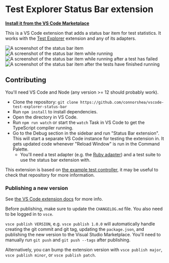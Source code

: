 # Test Explorer Status Bar extension

**[Install it from the VS Code Marketplace](https://marketplace.visualstudio.com/items?itemName=connorshea.vscode-test-explorer-status-bar)**

This is a VS Code extension that adds a status bar item for test statistics. It works with the [Test Explorer](https://marketplace.visualstudio.com/items?itemName=hbenl.vscode-test-explorer) extension and any of its adapters.

![A screenshot of the status bar item](/img/screenshot1.png)
![A screenshot of the status bar item while running](/img/screenshot2.png)
![A screenshot of the status bar item while running after a test has failed](/img/screenshot3.png)
![A screenshot of the status bar item after the tests have finished running](/img/screenshot4.png)

## Contributing

You'll need VS Code and Node (any version >= 12 should probably work).

- Clone the repository: `git clone https://github.com/connorshea/vscode-test-explorer-status-bar`
- Run `npm install` to install dependencies.
- Open the directory in VS Code.
- Run `npm run watch` or start the `watch` Task in VS Code to get the TypeScript compiler running.
- Go to the Debug section in the sidebar and run "Status Bar extension". This will start a separate VS Code instance for testing the extension in. It gets updated code whenever "Reload Window" is run in the Command Palette.
  - You'll need a test adapter (e.g. the [Ruby adapter](https://marketplace.visualstudio.com/items?itemName=connorshea.vscode-ruby-test-adapter)) and a test suite to use the status bar extension with.

This extension is based on [the example test controller](https://github.com/hbenl/vscode-example-test-controller), it may be useful to check that repository for more information.

### Publishing a new version

See [the VS Code extension docs](https://code.visualstudio.com/api/working-with-extensions/publishing-extension) for more info.

Before publishing, make sure to update the `CHANGELOG.md` file. You also need to be logged in to `vsce`.

`vsce publish VERSION`, e.g. `vsce publish 1.0.0` will automatically handle creating the git commit and git tag, updating the `package.json`, and publishing the new version to the Visual Studio Marketplace. You'll need to manually run `git push` and `git push --tags` after publishing.

Alternatively, you can bump the extension version with `vsce publish major`, `vsce publish minor`, or `vsce publish patch`.
